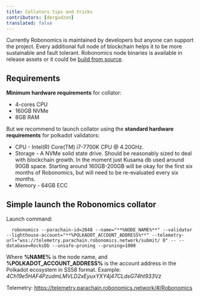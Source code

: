 ```yaml
---
title: Collators tips and tricks
contributors: [dergudzon]
translated: false
---
```


Currently Robonomics is maintained by developers but anyone can support the project. Every additional full node of blockchain helps it to be more sustainable and fault tolerant. Robonomics node binaries is available in release assets or it could be [build from source](/docs/how-to-build-collator-node/).

## Requirements

**Minimum hardware requirements** for collator:
+ 4-cores CPU
+ 160GB NVMe
+ 8GB RAM

But we recommend to launch collator using the **standard hardware requirements** for polkadot validators:
+ CPU - Intel(R) Core(TM) i7-7700K CPU @ 4.20GHz.
+ Storage - A NVMe solid state drive. Should be reasonably sized to deal with blockchain growth. In the moment just Kusama db used around 90GB space. Starting around 160GB-200GB will be okay for the first six months of Robonomics, but will need to be re-evaluated every six months.
+ Memory - 64GB ECC


## Simple launch the Robonomics collator

Launch command:

```
  robonomics --parachain-id=2048 --name="**%NODE_NAME%**" --validator --lighthouse-account="**%POLKADOT_ACCOUNT_ADDRESS%**" --telemetry-url="wss://telemetry.parachain.robonomics.network/submit/ 0" -- --database=RocksDb --unsafe-pruning --pruning=1000
```
Where **%NAME%** is the node name, and
      **%POLKADOT_ACCOUNT_ADDRESS%** is the account address in the Polkadot ecosystem in SS58 format. Example: *4Ch19e5HAF4PzudmLMVLD2xEyuxYXY4j47CLdsG74ht933Vz*

Telemetry: https://telemetry.parachain.robonomics.network/#/Robonomics
